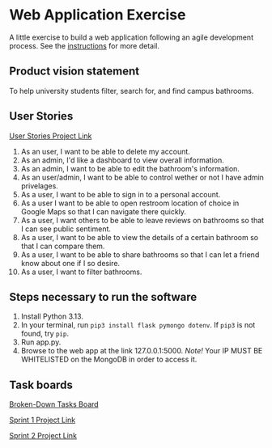# Web Application Exercise

A little exercise to build a web application following an agile development process. See the [instructions](instructions.md) for more detail.

## Product vision statement

To help university students filter, search for, and find campus bathrooms.

## User Stories

[User Stories Project Link](https://github.com/orgs/software-students-spring2025/projects/13/views/1)
1. As an user, I want to be able to delete my account. 
2. As an admin, I'd like a dashboard to view overall information.
3. As an admin, I want to be able to edit the bathroom's information.
4. As an user/admin, I want to be able to control wether or not I have admin privelages.
5. As a user, I want to be able to sign in to a personal account.
6. As a user I want to be able to open restroom location of choice in Google Maps so that I can navigate there quickly.
7. As a user, I want others to be able to leave reviews on bathrooms so that I can see public sentiment.
8. As a user, I want to be able to view the details of a certain bathroom so that I can compare them.
9. As a user, I want to be able to share bathrooms so that I can let a friend know about one if I so desire.
10. As a user, I want to filter bathrooms.


## Steps necessary to run the software

1. Install Python 3.13.
2. In your terminal, run `pip3 install flask pymongo dotenv`. If `pip3` is not found, try `pip`.
3. Run app.py.
4. Browse to the web app at the link 127.0.0.1:5000.
*Note!* Your IP MUST BE WHITELISTED on the MongoDB in order to access it.
   
## Task boards

[Broken-Down Tasks Board](https://github.com/orgs/software-students-spring2025/projects/36)

[Sprint 1 Project Link](https://github.com/orgs/software-students-spring2025/projects/140/views/1)

[Sprint 2 Project Link](https://github.com/orgs/software-students-spring2025/projects/141/views/1)
